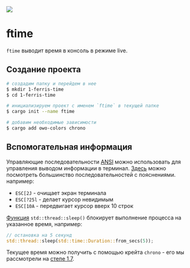 <img src="https://img.shields.io/badge/status-going project-3E3E3E?style=float&color=3cbf50"/>

# ftime

`ftime` выводит время в консоль в режиме live.

## Создание проекта

```bash
# создадим папку и перейдем в нее
$ mkdir 1-ferris-time
$ cd 1-ferris-time

# инициализируем проект с именем `ftime` в текущей папке
$ cargo init --name ftime

# добавим необходимые зависимости
$ cargo add owo-colors chrono
```

## Вспомогательная информация

Управляющие последовательности [ANSI](https://ru.wikipedia.org/wiki/Управляющие_последовательности_ANSI) можно использовать для управления выводом информации в терминал. [Здесь](https://gist.github.com/fnky/458719343aabd01cfb17a3a4f7296797) можно посмотреть большинство последовательностей с пояснениями. например:

- `ESC[2J` - очищает экран терминала
- `ESC[?25l` - делает курсор невидимым
- `ESC[10A` - передвигает курсор вверх 10 строк

[Функция](https://doc.rust-lang.org/std/thread/fn.sleep.html) `std::thread::sleep()` блокирует выполнение процесса на указанное время, например:

```rust
// остановка на 5 секунд
std::thread::sleep(std::time::Duration::from_secs(5));
```

Текущее время можно получить с помощью крейта `chrono` - его мы рассмотрели на [степе 1.7](https://stepik.org/lesson/1103425/step/7?unit=1114466).
